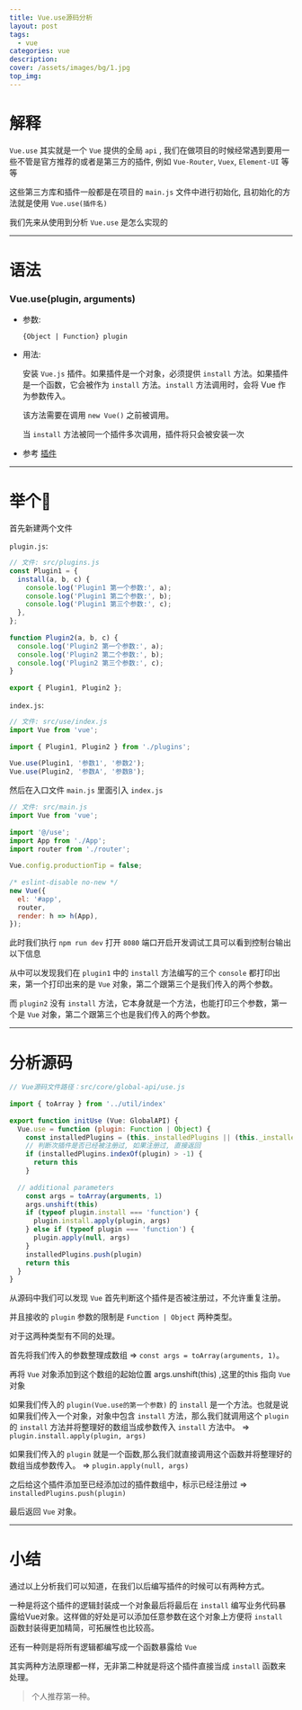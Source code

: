 ```yaml
---
title: Vue.use源码分析
layout: post
tags: 
  - vue
categories: vue
description: 
cover: /assets/images/bg/1.jpg
top_img: 
---
```


# 解释

`Vue.use` 其实就是一个 `Vue` 提供的全局 `api` , 我们在做项目的时候经常遇到要用一些不管是官方推荐的或者是第三方的插件, 例如 `Vue-Router`, `Vuex`, `Element-UI` 等等

这些第三方库和插件一般都是在项目的 `main.js` 文件中进行初始化, 且初始化的方法就是使用 `Vue.use(插件名)`

我们先来从使用到分析 `Vue.use` 是怎么实现的


<hr>

# 语法

### Vue.use(plugin, arguments)

+ 参数:

  `{Object | Function} plugin`

+ 用法:

  安装 `Vue.js` 插件。如果插件是一个对象，必须提供 `install` 方法。如果插件是一个函数，它会被作为 `install` 方法。`install` 方法调用时，会将 Vue 作为参数传入。

  该方法需要在调用 `new Vue()` 之前被调用。

  当 `install` 方法被同一个插件多次调用，插件将只会被安装一次

+ 参考 [插件](https://cn.vuejs.org/v2/guide/plugins.html)

<hr>

# 举个🌰

首先新建两个文件

`plugin.js`:
```javascript
// 文件: src/plugins.js
const Plugin1 = {
  install(a, b, c) {
    console.log('Plugin1 第一个参数:', a);
    console.log('Plugin1 第二个参数:', b);
    console.log('Plugin1 第三个参数:', c);
  },
};
 
function Plugin2(a, b, c) {
  console.log('Plugin2 第一个参数:', a);
  console.log('Plugin2 第二个参数:', b);
  console.log('Plugin2 第三个参数:', c);
}
 
export { Plugin1, Plugin2 };
```

`index.js`:
```javascript
// 文件: src/use/index.js
import Vue from 'vue';
 
import { Plugin1, Plugin2 } from './plugins';
 
Vue.use(Plugin1, '参数1', '参数2');
Vue.use(Plugin2, '参数A', '参数B');
```

然后在入口文件 `main.js` 里面引入 `index.js`

```javascript
// 文件: src/main.js
import Vue from 'vue';
 
import '@/use';
import App from './App';
import router from './router';
 
Vue.config.productionTip = false;
 
/* eslint-disable no-new */
new Vue({
  el: '#app',
  router,
  render: h => h(App),
});
```

此时我们执行 `npm run dev` 打开 `8080` 端口开启开发调试工具可以看到控制台输出以下信息

从中可以发现我们在 `plugin1` 中的 `install` 方法编写的三个 `console` 都打印出来，第一个打印出来的是 `Vue` 对象，第二个跟第三个是我们传入的两个参数。

而 `plugin2` 没有 `install` 方法，它本身就是一个方法，也能打印三个参数，第一个是 `Vue` 对象，第二个跟第三个也是我们传入的两个参数。

<hr>


# 分析源码

```javascript
// Vue源码文件路径：src/core/global-api/use.js
 
import { toArray } from '../util/index'
 
export function initUse (Vue: GlobalAPI) {
  Vue.use = function (plugin: Function | Object) {
    const installedPlugins = (this._installedPlugins || (this._installedPlugins = []))
    // 判断次插件是否已经被注册过, 如果注册过, 直接返回
    if (installedPlugins.indexOf(plugin) > -1) {
      return this
    }
 
  // additional parameters
    const args = toArray(arguments, 1)
    args.unshift(this)
    if (typeof plugin.install === 'function') {
      plugin.install.apply(plugin, args)
    } else if (typeof plugin === 'function') {
      plugin.apply(null, args)
    }
    installedPlugins.push(plugin)
    return this
  }
}
```

从源码中我们可以发现 `Vue` 首先判断这个插件是否被注册过，不允许重复注册。

并且接收的 `plugin` 参数的限制是 `Function | Object` 两种类型。

对于这两种类型有不同的处理。

首先将我们传入的参数整理成数组 => `const args = toArray(arguments, 1)`。

再将 `Vue` 对象添加到这个数组的起始位置 args.unshift(this) ,这里的this 指向 `Vue` 对象

如果我们传入的 `plugin(Vue.use的第一个参数)` 的 `install` 是一个方法。也就是说如果我们传入一个对象，对象中包含 `install` 方法，那么我们就调用这个 `plugin` 的 `install` 方法并将整理好的数组当成参数传入 `install` 方法中。 => `plugin.install.apply(plugin, args)`

如果我们传入的 `plugin` 就是一个函数,那么我们就直接调用这个函数并将整理好的数组当成参数传入。 => `plugin.apply(null, args)`

之后给这个插件添加至已经添加过的插件数组中，标示已经注册过 => `installedPlugins.push(plugin)`

最后返回 `Vue` 对象。

<hr>

# 小结

通过以上分析我们可以知道，在我们以后编写插件的时候可以有两种方式。

一种是将这个插件的逻辑封装成一个对象最后将最后在 `install` 编写业务代码暴露给Vue对象。这样做的好处是可以添加任意参数在这个对象上方便将 `install` 函数封装得更加精简，可拓展性也比较高。

还有一种则是将所有逻辑都编写成一个函数暴露给 `Vue`

其实两种方法原理都一样，无非第二种就是将这个插件直接当成 `install` 函数来处理。

> 个人推荐第一种。